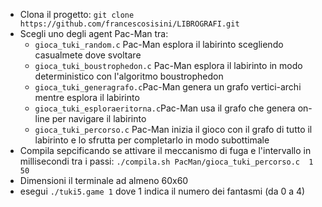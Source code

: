 - Clona il progetto: ``git clone https://github.com/francescosisini/LIBROGRAFI.git``
- Scegli uno degli agent Pac-Man tra:
  - ``gioca_tuki_random.c`` Pac-Man esplora il labirinto scegliendo casualmete dove svoltare
  - ``gioca_tuki_boustrophedon.c`` Pac-Man esplora il labirinto in modo deterministico con l'algoritmo boustrophedon
  - ``gioca_tuki_generagrafo.c``Pac-Man genera un grafo vertici-archi mentre esplora il labirinto
  - ``gioca_tuki_esploraeritorna.c``Pac-Man usa il grafo che genera on-line per navigare il labirinto
  - ``gioca_tuki_percorso.c`` Pac-Man inizia il gioco con il grafo di tutto il labirinto e lo sfrutta per completarlo in modo subottimale
 - Compila sepcificando se attivare il meccanismo di fuga e l'intervallo in millisecondi tra i passi: ``./compila.sh PacMan/gioca_tuki_percorso.c  1 50`` 
 - Dimensioni il terminale ad almeno 60x60
 - esegui ``./tuki5.game 1`` dove 1 indica il numero dei fantasmi (da 0 a 4)

